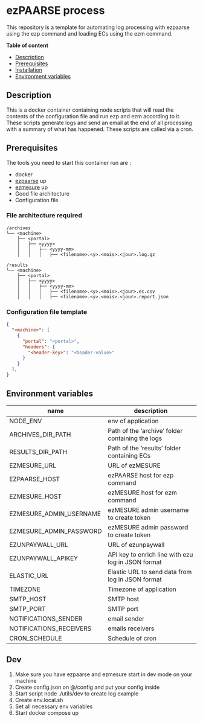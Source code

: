 # ezPAARSE process

This repository is a template for automating log processing with ezpaarse using the ezp command and loading ECs using the ezm command.

**Table of content**
- [Description](#Description)
- [Prerequisites](#Prerequisites)
- [Installation](#Installation)
- [Environment variables](#Environment-variables)

## Description

This is a docker container containing node scripts that will read the contents of the configuration file and run ezp and ezm according to it. These scripts generate logs and send an email at the end of all processing with a summary of what has happened. These scripts are called via a cron.

## Prerequisites

The tools you need to start this container run are :
* docker
* [ezpaarse](https://github.com/ezpaarse-project/ezpaarse) up
* [ezmesure](https://github.com/ezpaarse-project/ezmesure) up
* Good file architecture
* Configuration file

### File architecture required

```
/archives
└── <machine>
    ├── <portal>
    │   ├── <yyyy>
    │   │   ├── <yyyy-mm> 
    │   │   │   ├── <filename>.<y>.<mois>.<jour>.log.gz

/results
└── <machine>
    ├── <portal>
    │   ├── <yyyy>
    │   │   ├── <yyyy-mm> 
    │   │   │   ├── <filename>.<y>.<mois>.<jour>.ec.csv
    │   │   │   ├── <filename>.<y>.<mois>.<jour>.report.json

```

### Configuration file template
```json
{
  "<machine>": [
    {
      "portal": "<portal>",
      "headers": { 
        "<header-key>": "<header-value>"
      }
    }
  ],
}
```

## Environment variables

| name | description |
| ---  | --- |
| NODE_ENV | env of application | 
| ARCHIVES_DIR_PATH | Path of the ‘archive’ folder containing the logs |
| RESULTS_DIR_PATH | Path of the ‘results’ folder containing ECs |
| EZMESURE_URL | URL of ezMESURE | 
| EZPAARSE_HOST | ezPAARSE host for ezp command |
| EZMESURE_HOST | ezMESURE host for ezm command |
| EZMESURE_ADMIN_USERNAME | ezMESURE admin username to create token | 
| EZMESURE_ADMIN_PASSWORD | ezMESURE admin password to create token | 
| EZUNPAYWALL_URL | URL of ezunpaywall | 
| EZUNPAYWALL_APIKEY | API key to enrich line with ezu log in JSON format | 
| ELASTIC_URL | Elastic URL to send data from log in JSON format | 
| TIMEZONE | Timezone of application | 
| SMTP_HOST | SMTP host | 
| SMTP_PORT | SMTP port | 
| NOTIFICATIONS_SENDER | email sender | 
| NOTIFICATIONS_RECEIVERS | emails receivers | 
| CRON_SCHEDULE | Schedule of cron | 

## Dev

1. Make sure you have ezpaarse and ezmesure start in dev mode on your machine
2. Create config.json on @/config and put your config inside
3. Start script node ./utils/dev to create log example
4. Create env.local.sh
5. Set all necessary env variables
6. Start docker compose up